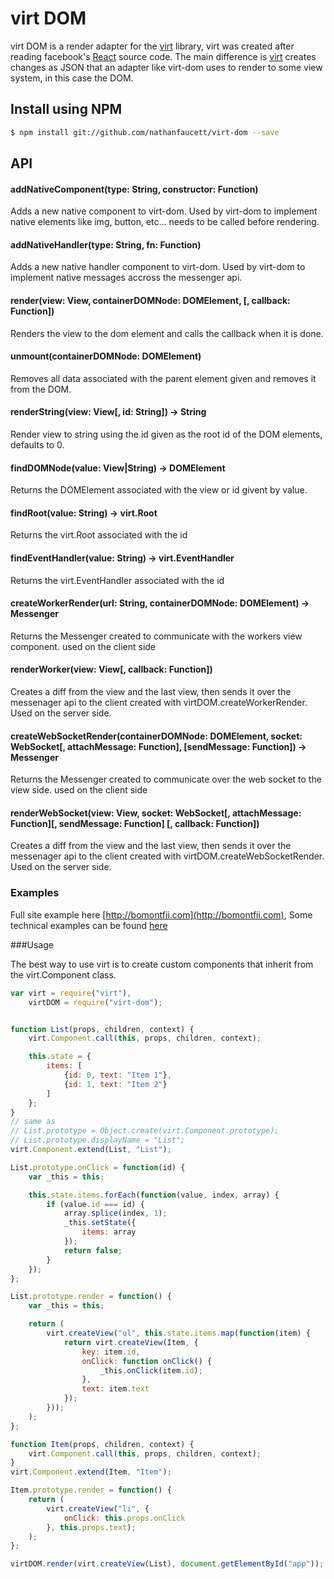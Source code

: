 virt DOM
=======

virt DOM is a render adapter for the [virt](https://github.com/nathanfaucett/virt) library, virt was created after reading facebook's [React](https://github.com/facebook/react) source code. The main difference is [virt](https://github.com/nathanfaucett/virt) creates changes as JSON that an adapter like virt-dom uses to render to some view system, in this case the DOM.

## Install using NPM

```bash
$ npm install git://github.com/nathanfaucett/virt-dom --save
```

## API

#### addNativeComponent(type: String, constructor: Function)
Adds a new native component to virt-dom. Used by virt-dom to implement native elements like img, button, etc... needs to be called before rendering.

#### addNativeHandler(type: String, fn: Function)
Adds a new native handler component to virt-dom. Used by virt-dom to implement native messages accross the messenger api.

#### render(view: View, containerDOMNode: DOMElement, [, callback: Function])
Renders the view to the dom element and calls the callback when it is done.

#### unmount(containerDOMNode: DOMElement)
Removes all data associated with the parent element given and removes it from the DOM.

#### renderString(view: View[, id: String]) -> String
Render view to string using the id given as the root id of the DOM elements, defaults to 0.

#### findDOMNode(value: View|String) -> DOMElement
Returns the DOMElement associated with the view or id givent by value.

#### findRoot(value: String) -> virt.Root
Returns the virt.Root associated with the id

#### findEventHandler(value: String) -> virt.EventHandler
Returns the virt.EventHandler associated with the id

#### createWorkerRender(url: String, containerDOMNode: DOMElement) -> Messenger
Returns the Messenger created to communicate with the workers view component. used on the client side

#### renderWorker(view: View[, callback: Function])
Creates a diff from the view and the last view, then sends it over the messenager api to the client created with virtDOM.createWorkerRender. Used on the server side.

#### createWebSocketRender(containerDOMNode: DOMElement, socket: WebSocket[, attachMessage: Function], [sendMessage: Function]) -> Messenger
Returns the Messenger created to communicate over the web socket to the view side. used on the client side

#### renderWebSocket(view: View, socket: WebSocket[, attachMessage: Function][, sendMessage: Function] [, callback: Function])
Creates a diff from the view and the last view, then sends it over the messenager api to the client created with virtDOM.createWebSocketRender. Used on the server side.

### Examples
Full site example here [http://bomontfii.com](http://bomontfii.com), Some technical examples can be found [here](http://nathanfaucett.github.io/virt-dom/)

###Usage

The best way to use virt is to create custom components that inherit from the virt.Component class.

```javascript
var virt = require("virt"),
    virtDOM = require("virt-dom");


function List(props, children, context) {
    virt.Component.call(this, props, children, context);

    this.state = {
        items: [
            {id: 0, text: "Item 1"},
            {id: 1, text: "Item 2"}
        ]
    };
}
// same as
// List.prototype = Object.create(virt.Component.prototype);
// List.prototype.displayName = "List";
virt.Component.extend(List, "List");

List.prototype.onClick = function(id) {
    var _this = this;

    this.state.items.forEach(function(value, index, array) {
        if (value.id === id) {
            array.splice(index, 1);
            _this.setState({
                items: array
            });
            return false;
        }
    });
};

List.prototype.render = function() {
    var _this = this;

    return (
        virt.createView("ul", this.state.items.map(function(item) {
            return virt.createView(Item, {
                key: item.id,
                onClick: function onClick() {
                    _this.onClick(item.id);
                },
                text: item.text
            });
        }));
    );
};

function Item(props, children, context) {
    virt.Component.call(this, props, children, context);
}
virt.Component.extend(Item, "Item");

Item.prototype.render = function() {
    return (
        virt.createView("li", {
            onClick: this.props.onClick
        }, this.props.text);
    );
};

virtDOM.render(virt.createView(List), document.getElementById("app"));
```
